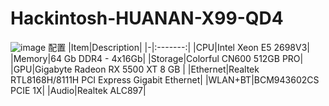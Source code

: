 # Hackintosh-HUANAN-X99-QD4
![image](https://user-images.githubusercontent.com/17468133/232712030-04555941-39e8-4c57-82a5-65c1d3dac63f.png)
配置
|Item|Description|
|-|:-------:|
|CPU|Intel Xeon E5 2698V3|
|Memory|64 Gb DDR4 - 4x16Gb|
|Storage|Colorful CN600 512GB PRO|
|GPU|Gigabyte Radeon RX 5500 XT 8 GB |
|Ethernet|Realtek RTL8168H/8111H PCI Express Gigabit Ethernet|
|WLAN+BT|BCM943602CS  PCIE 1X|
|Audio|Realtek ALC897|
